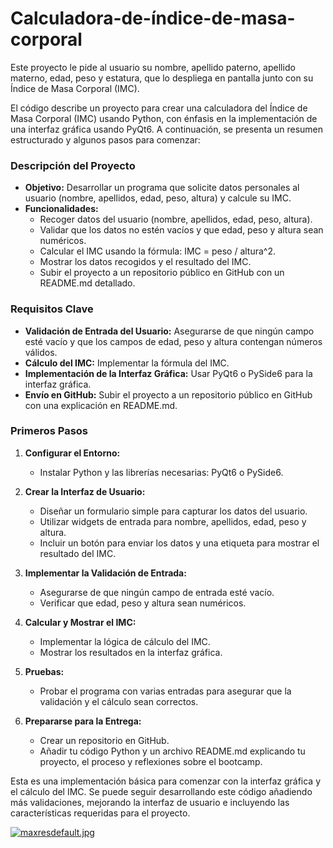 # Calculadora-de-índice-de-masa-corporal
Este proyecto le pide al usuario su nombre, apellido paterno, apellido materno, edad, peso y estatura, que lo despliega en pantalla junto con su Índice de Masa Corporal (IMC).

El código describe un proyecto para crear una calculadora del Índice de Masa Corporal (IMC) usando Python, con énfasis en la implementación de una interfaz gráfica usando PyQt6. A continuación, se presenta un resumen estructurado y algunos pasos para comenzar:

### Descripción del Proyecto
- **Objetivo:** Desarrollar un programa que solicite datos personales al usuario (nombre, apellidos, edad, peso, altura) y calcule su IMC.
- **Funcionalidades:**
  - Recoger datos del usuario (nombre, apellidos, edad, peso, altura).
  - Validar que los datos no estén vacíos y que edad, peso y altura sean numéricos.
  - Calcular el IMC usando la fórmula: IMC = peso / altura^2.
  - Mostrar los datos recogidos y el resultado del IMC.
  - Subir el proyecto a un repositorio público en GitHub con un README.md detallado.

### Requisitos Clave
- **Validación de Entrada del Usuario:** Asegurarse de que ningún campo esté vacío y que los campos de edad, peso y altura contengan números válidos.
- **Cálculo del IMC:** Implementar la fórmula del IMC.
- **Implementación de la Interfaz Gráfica:** Usar PyQt6 o PySide6 para la interfaz gráfica.
- **Envío en GitHub:** Subir el proyecto a un repositorio público en GitHub con una explicación en README.md.

### Primeros Pasos

1. **Configurar el Entorno:**
   - Instalar Python y las librerías necesarias: PyQt6 o PySide6.

2. **Crear la Interfaz de Usuario:**
   - Diseñar un formulario simple para capturar los datos del usuario.
   - Utilizar widgets de entrada para nombre, apellidos, edad, peso y altura.
   - Incluir un botón para enviar los datos y una etiqueta para mostrar el resultado del IMC.

3. **Implementar la Validación de Entrada:**
   - Asegurarse de que ningún campo de entrada esté vacío.
   - Verificar que edad, peso y altura sean numéricos.

4. **Calcular y Mostrar el IMC:**
   - Implementar la lógica de cálculo del IMC.
   - Mostrar los resultados en la interfaz gráfica.

5. **Pruebas:**
   - Probar el programa con varias entradas para asegurar que la validación y el cálculo sean correctos.

6. **Prepararse para la Entrega:**
   - Crear un repositorio en GitHub.
   - Añadir tu código Python y un archivo README.md explicando tu proyecto, el proceso y reflexiones sobre el bootcamp.

Esta es una implementación básica para comenzar con la interfaz gráfica y el cálculo del IMC. Se puede seguir desarrollando este código añadiendo más validaciones, mejorando la interfaz de usuario e incluyendo las características requeridas para el proyecto.

[![maxresdefault.jpg](https://i.postimg.cc/GpMrJnkQ/maxresdefault.jpg)](https://postimg.cc/Mcjhq43M)
